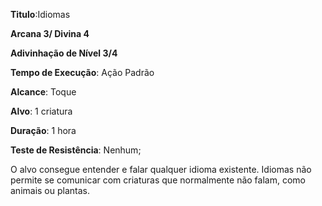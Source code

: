 **Titulo**:Idiomas

**Arcana 3/ Divina 4**

**Adivinhação de Nível 3/4**

**Tempo de Execução**: Ação Padrão

**Alcance**: Toque

**Alvo**: 1 criatura

**Duração**: 1 hora

**Teste de Resistência**: Nenhum;

O alvo consegue entender e falar qualquer idioma existente. Idiomas não permite se comunicar com criaturas que normalmente não falam, como animais ou plantas.
